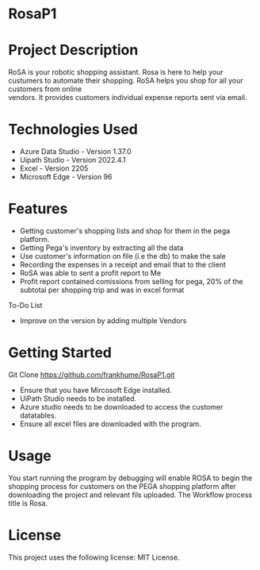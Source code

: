 # RosaP1
# Project Description 
  RoSA is your robotic shopping assistant. Rosa is here to help your custumers to automate their shopping. RoSA helps you shop for all your customers from online        
  vendors. It provides customers individual expense reports sent via email.
# Technologies Used 
  - Azure Data Studio - Version 1.37.0
  - Uipath Studio  - Version 2022.4.1
  - Excel - Version 2205
  - Microsoft Edge - Version 96
# Features
  - Getting customer's shopping lists and shop for them in the pega platform.
  - Getting Pega's inventory by extracting all the data
  - Use customer's information on file (i.e the db) to make the sale
  - Recording the expenses in a receipt and email that to the client
  - RoSA was able to sent a profit report to Me
  - Profit report contained comissions from selling for pega, 20% of the subtotal per shopping trip and was in excel format

  To-Do List
  - Improve on the version by adding multiple Vendors
# Getting Started
  Git Clone https://github.com/frankhume/RosaP1.git
  - Ensure that you have Mircosoft Edge installed.
  - UiPath Studio needs to be installed.
  - Azure studio needs to be downloaded to access the customer datatables.
  - Ensure all excel files are downloaded with the program.
# Usage
  You start running the program by debugging will enable ROSA to begin the shopping process for customers on the PEGA shopping platform after downloading the project and   relevant fils uploaded. The Workflow process title is Rosa.
# License
  This project uses the following license: MIT License.

